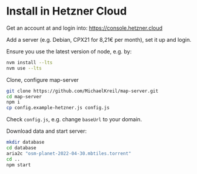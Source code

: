 # Install in Hetzner Cloud

Get an account at and login into: https://console.hetzner.cloud

Add a server (e.g. Debian, CPX21 for 8,21€ per month), set it up and login.

Ensure you use the latest version of node, e.g. by:
~~~bash
nvm install --lts
nvm use --lts
~~~

Clone, configure map-server
~~~bash
git clone https://github.com/MichaelKreil/map-server.git
cd map-server
npm i
cp config.example-hetzner.js config.js
~~~

Check `config.js`, e.g. change `baseUrl` to your domain.

Download data and start server:
~~~bash
mkdir database
cd database
aria2c "osm-planet-2022-04-30.mbtiles.torrent"
cd ..
npm start
~~~



